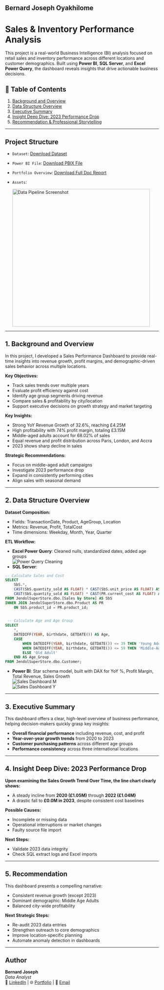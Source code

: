 ## Bernard Joseph Oyakhilome

# Sales & Inventory Performance Analysis

This project is a real-world Business Intelligence (BI) analysis focused on retail sales and inventory performance across different locations and customer demographics. Built using **Power BI**, **SQL Server**, and **Excel Power Query**, the dashboard reveals insights that drive actionable business decisions.

## 📑 Table of Contents

1. [Background and Overview](#1-background-and-overview)  
2. [Data Structure Overview](#2-data-structure-overview)  
3. [Executive Summary](#3-executive-summary)  
4. [Insight Deep Dive: 2023 Performance Drop](#4-insight-deep-dive-2023-performance-drop)  
5. [Recommendation & Professional Storytelling](#5-recommendation--professional-storytelling)

---

## Project Structure

- `Dataset`: [Download Dataset](https://github.com/thenalyst3global/Sales-Inventory_Analysis/blob/main/dataset_.rar)
- `Power BI File`: [Download PBIX File](https://github.com/thenalyst3global/Sales-Inventory_Analysis/blob/main/Sales%20inventory%20project.pbix)
- `Portfolio Overview`: [Download Full Doc Report](https://github.com/thenalyst3global/Sales-Inventory_Analysis/blob/main/sales%26inventory.docx)
- `Assets`:

   <img src="https://github.com/user-attachments/assets/d6e7faf8-b984-4891-9576-989082fb4661" alt="Data Pipeline Screenshot" width="450"/>

---

## 1. Background and Overview

In this project, I developed a Sales Performance Dashboard to provide real-time insights into revenue growth, profit margins, and demographic-driven sales behavior across multiple locations.

**Key Objectives:**
- Track sales trends over multiple years
- Evaluate profit efficiency against cost
- Identify age group segments driving revenue
- Compare sales & profitability by city/location
- Support executive decisions on growth strategy and market targeting

**Key Insights:**
- Strong YoY Revenue Growth of 32.6%, reaching £4.25M
- High profitability with 74% profit margin, totaling £3.15M
- Middle-aged adults account for 68.02% of sales
- Equal revenue and profit distribution across Paris, London, and Accra
- 2023 shows sharp decline in sales

**Strategic Recommendations:**
- Focus on middle-aged adult campaigns
- Investigate 2023 performance drop
- Expand in consistently performing cities
- Align sales with seasonal demand

- ---

## 2. Data Structure Overview

**Dataset Composition:**
- Fields: TransactionDate, Product, AgeGroup, Location
- Metrics: Revenue, Profit, TotalCost
- Time dimensions: Weekday, Month, Year, Quarter

**ETL Workflow:**
- **Excel Power Query**: Cleaned nulls, standardized dates, added age groups  
  ![Power Query Cleaning](https://github.com/user-attachments/assets/14c7c4db-3939-4e0f-af75-d36d1763a30a)
- **SQL Server**:

```sql
-- Calculate Sales and Cost
SELECT
    SbS.*,
    CAST(SbS.quantity_sold AS FLOAT) * CAST(SbS.unit_price AS FLOAT) AS Sales,
    CAST(SbS.quantity_sold AS FLOAT) * CAST(PR.current_cost AS FLOAT) AS Cost
FROM JendolSuperStore.dbo.[Sales by Store] AS SbS
INNER JOIN JendolSuperStore.dbo.Product AS PR
    ON SbS.product_id = PR.product_id;

  
 -- Calculate Age and Age Group
SELECT
    *,
    DATEDIFF(YEAR, birthdate, GETDATE()) AS Age,
    CASE
        WHEN DATEDIFF(YEAR, birthdate, GETDATE()) <= 39 THEN 'Young Adult'
        WHEN DATEDIFF(YEAR, birthdate, GETDATE()) <= 59 THEN 'Middle-Age Adult'
        ELSE 'Old Adult'
    END AS Age_Group
FROM JendolSuperStore.dbo.Customer;

```
- **Power BI**: Star schema model, built with DAX for YoY %, Profit Margin, Total Revenue, Sales Growth  
  ![Sales Dashboard M](https://github.com/user-attachments/assets/c34f807e-ee16-422d-a96c-7dba3084f757)  
  ![Sales Dashboard Y](https://github.com/user-attachments/assets/6234e7a8-18fb-4fad-959a-f86b1c714b40)

---

## 3. Executive Summary

This dashboard offers a clear, high-level overview of business performance, helping decision-makers quickly grasp key insights:
- **Overall financial performance** including revenue, cost, and profit
- **Year-over-year growth trends** from 2020 to 2023
- **Customer purchasing patterns** across different age groups
- **Performance consistency** across three international locations

---

## 4. Insight Deep Dive: 2023 Performance Drop

**Upon examining the Sales Growth Trend Over Time, the line chart clearly shows:**
- A steady incline from **2020 (£1.05M)** through **2022 (£1.04M)**
- A drastic fall to **£0.0M in 2023**, despite consistent cost baselines

**Possible Causes:**
- Incomplete or missing data
- Operational interruptions or market changes
- Faulty source file import

**Next Steps:**
- Validate 2023 data integrity
- Check SQL extract logs and Excel imports

---

## 5. Recommendation

This dashboard presents a compelling narrative:
- Consistent revenue growth (except 2023)
- Dominant demographic: Middle Age Adults
- Balanced city-wide profitability

**Next Strategic Steps:**
- Re-audit 2023 data entries
- Strengthen outreach to core demographics
- Improve location-specific planning
- Automate anomaly detection in dashboards

---

## Author

**Bernard Joseph**  
*Data Analyst*  
🔗 [LinkedIn](https://www.linkedin.com/in/bernard-joseph-oyakhilome) | 🌐 [Portfolio](https://thenalyst3global.github.io/Sales-Inventory_Analysis/#1-background-and-overvie) | 📧 [Email](mailto:jozefbernardonline@gmail.com)

